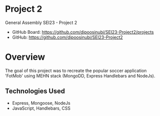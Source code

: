 # Project 2

General Assembly SEI23  - Project 2
 
- GitHub Board: https://github.com/dipoosinubi/SEI23-Project2/projects
- GitHub: https://github.com/dipoosinubi/SEI23-Project2

# Overview

The goal of this project was to recreate the popular soccer application 'FotMob' using MEHN stack
(MongoDD, Express Handlebars and NodeJs).


## Technologies Used
- Express, Mongoose, NodeJs
- JavaScript, Handlebars, CSS